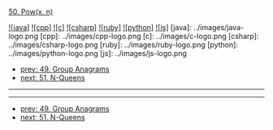 [50. Pow(x, n)](https://leetcode.com/problems/powx-n/)

[![java]](../java/050-powx-n.md)
[![cpp]](../cpp/050-powx-n.md)
[![c]](../c/050-powx-n.md)
[![csharp]](../csharp/050-powx-n.md)
[![ruby]](../ruby/050-powx-n.md)
[![python]](../python/050-powx-n.md)
[![js]](../js/050-powx-n.md)
[java]: ../images/java-logo.png
[cpp]: ../images/cpp-logo.png
[c]: ../images/c-logo.png
[csharp]: ../images/csharp-logo.png
[ruby]: ../images/ruby-logo.png
[python]: ../images/python-logo.png
[js]: ../images/js-logo.png

- [prev: 49. Group Anagrams](049-anagrams.md)
- [next: 51. N-Queens](051-n-queens.md)

---


---

- [prev: 49. Group Anagrams](049-anagrams.md)
- [next: 51. N-Queens](051-n-queens.md)
